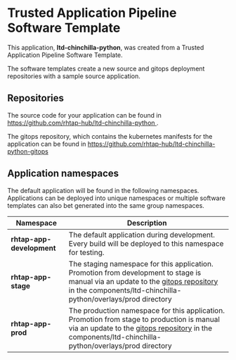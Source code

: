 # Trusted Application Pipeline Software Template

This application, **ltd-chinchilla-python**, was created from a Trusted Application Pipeline Software Template.

The software templates create a new source and gitops deployment repositories with a sample source application. 

## Repositories

The source code for your application can be found in [https://github.com/rhtap-hub/ltd-chinchilla-python ](https://github.com/rhtap-hub/ltd-chinchilla-python ).
 
The gitops repository, which contains the kubernetes manifests for the application can be found in 
[https://github.com/rhtap-hub/ltd-chinchilla-python-gitops ](https://github.com/rhtap-hub/ltd-chinchilla-python-gitops ) 

## Application namespaces 

The default application will be found in the following namespaces. Applications can be deployed into unique namespaces or multiple software templates can also bet generated into the same group namespaces.  

|  Namespace   |  Description   |  
| -------- | -------- |   
| **rhtap-app-development** | The default application during development. Every build will be deployed to this namespace for testing. | 
| **rhtap-app-stage** | The staging namespace for this application. Promotion from development to stage is manual via an update to the [gitops repository](https://github.com/rhtap-hub/ltd-chinchilla-python-gitops ) in the components/ltd-chinchilla-python/overlays/prod directory |  
| **rhtap-app-prod** | The production namespace for this application. Promotion from stage to production is manual via an update to the [gitops repository](https://github.com/rhtap-hub/ltd-chinchilla-python-gitops ) in the components/ltd-chinchilla-python/overlays/prod directory | 